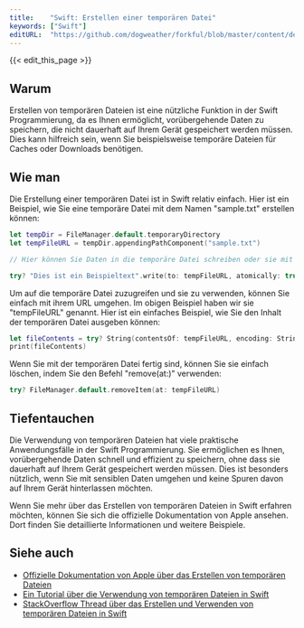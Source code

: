 ```yaml
---
title:    "Swift: Erstellen einer temporären Datei"
keywords: ["Swift"]
editURL:  "https://github.com/dogweather/forkful/blob/master/content/de/swift/creating-a-temporary-file.md"
---
```


{{< edit_this_page >}}

## Warum
Erstellen von temporären Dateien ist eine nützliche Funktion in der Swift Programmierung, da es Ihnen ermöglicht, vorübergehende Daten zu speichern, die nicht dauerhaft auf Ihrem Gerät gespeichert werden müssen. Dies kann hilfreich sein, wenn Sie beispielsweise temporäre Dateien für Caches oder Downloads benötigen.

## Wie man
Die Erstellung einer temporären Datei ist in Swift relativ einfach. Hier ist ein Beispiel, wie Sie eine temporäre Datei mit dem Namen "sample.txt" erstellen können:

```Swift
let tempDir = FileManager.default.temporaryDirectory
let tempFileURL = tempDir.appendingPathComponent("sample.txt")

// Hier können Sie Daten in die temporäre Datei schreiben oder sie mit Inhalt füllen

try? "Dies ist ein Beispieltext".write(to: tempFileURL, atomically: true, encoding: String.Encoding.utf8)
```

Um auf die temporäre Datei zuzugreifen und sie zu verwenden, können Sie einfach mit ihrem URL umgehen. Im obigen Beispiel haben wir sie "tempFileURL" genannt. Hier ist ein einfaches Beispiel, wie Sie den Inhalt der temporären Datei ausgeben können:

```Swift
let fileContents = try? String(contentsOf: tempFileURL, encoding: String.Encoding.utf8)
print(fileContents)
```

Wenn Sie mit der temporären Datei fertig sind, können Sie sie einfach löschen, indem Sie den Befehl "remove(at:)" verwenden:

```Swift
try? FileManager.default.removeItem(at: tempFileURL)
```

## Tiefentauchen
Die Verwendung von temporären Dateien hat viele praktische Anwendungsfälle in der Swift Programmierung. Sie ermöglichen es Ihnen, vorübergehende Daten schnell und effizient zu speichern, ohne dass sie dauerhaft auf Ihrem Gerät gespeichert werden müssen. Dies ist besonders nützlich, wenn Sie mit sensiblen Daten umgehen und keine Spuren davon auf Ihrem Gerät hinterlassen möchten.

Wenn Sie mehr über das Erstellen von temporären Dateien in Swift erfahren möchten, können Sie sich die offizielle Dokumentation von Apple ansehen. Dort finden Sie detaillierte Informationen und weitere Beispiele.

## Siehe auch
- [Offizielle Dokumentation von Apple über das Erstellen von temporären Dateien](https://developer.apple.com/documentation/foundation/filemanager/1407723-temporarydirectory)
- [Ein Tutorial über die Verwendung von temporären Dateien in Swift](https://www.iosapptemplates.com/blog/swift/temporary-files-swift) 
- [StackOverflow Thread über das Erstellen und Verwenden von temporären Dateien in Swift](https://stackoverflow.com/questions/24581517/create-a-temporary-file-in-swift)